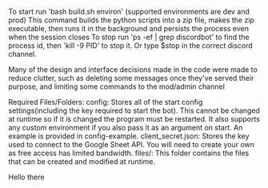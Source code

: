 To start run 'bash build.sh environ' (supported environments are dev and prod)
This command builds the python scripts into a zip file, makes the zip executable, then runs it in the background and persists the process even when the session closes
To stop run 'ps -ef | grep discordbot' to find the process id, then 'kill -9 PID' to stop it.
Or type $stop in the correct discord channel.

Many of the design and interface decisions made in the code were made to reduce clutter,
such as deleting some messages once they've served their purpose, and limiting some commands to the mod/admin channel

Required Files/Folders:
config: Stores all of the start config settings(including the key required to start the bot). This cannot be changed at runtime so if it is changed the program must be
restarted. It also supports any custom environment if you also pass it as an argument on start. An example is provided in config-example.
client_secret.json: Stores the key used to connect to the Google Sheet API. You will need to create your own as free access has limited bandwidth.
files/: This folder contains the files that can be created and modified at runtime.

Hello there



